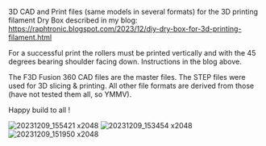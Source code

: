 3D CAD and Print files (same models in several formats) for the 3D printing filament Dry Box described in my blog: https://raphtronic.blogspot.com/2023/12/diy-dry-box-for-3d-printing-filament.html

For a successful print the rollers must be printed vertically and with the 45 degrees bearing shoulder facing down. Instructions in the blog above.

The F3D Fusion 360 CAD files are the master files. The STEP files were used for 3D slicing & printing. All other file formats are derived from those (have not tested them all, so YMMV).

Happy build to all !

![20231209_155421 x2048](https://github.com/RaphTronic/Dry-Box-for-3D-printing-filament/assets/35200718/0ba92577-723f-4ae3-a4fa-5af2b2e4d2b7)
![20231209_153454 x2048](https://github.com/RaphTronic/Dry-Box-for-3D-printing-filament/assets/35200718/2618da91-3bea-4984-ac8f-08c616c9feae)
![20231209_151950 x2048](https://github.com/RaphTronic/Dry-Box-for-3D-printing-filament/assets/35200718/2af2ff5a-8159-4253-b91d-c6264ccbe6af)
